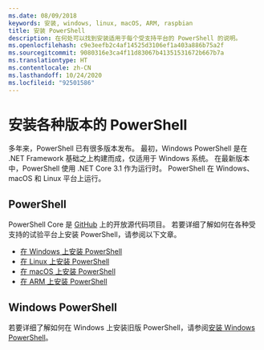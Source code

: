 ```yaml
---
ms.date: 08/09/2018
keywords: 安装, windows, linux, macOS, ARM, raspbian
title: 安装 PowerShell
description: 在何处可以找到安装适用于每个受支持平台的 PowerShell 的说明。
ms.openlocfilehash: c9e3eefb2c4af14525d3106ef1a403a886b75a2f
ms.sourcegitcommit: 9080316e3ca4f11d83067b41351531672b667b7a
ms.translationtype: HT
ms.contentlocale: zh-CN
ms.lasthandoff: 10/24/2020
ms.locfileid: "92501586"
---
```

# <a name="installing-various-versions-of-powershell"></a>安装各种版本的 PowerShell

多年来，PowerShell 已有很多版本发布。 最初，Windows PowerShell 是在 .NET Framework 基础之上构建而成，仅适用于 Windows 系统。 在最新版本中，PowerShell 使用 .NET Core 3.1 作为运行时。 PowerShell 在 Windows、macOS 和 Linux 平台上运行。

## <a name="powershell"></a>PowerShell

PowerShell Core 是 [GitHub](https://github.com/powershell/powershell) 上的开放源代码项目。 若要详细了解如何在各种受支持的试验平台上安装 PowerShell，请参阅以下文章。

- [在 Windows 上安装 PowerShell](Installing-PowerShell-Core-on-Windows.md)
- [在 Linux 上安装 PowerShell](Installing-PowerShell-Core-on-Linux.md)
- [在 macOS 上安装 PowerShell](Installing-PowerShell-Core-on-macOS.md)
- [在 ARM 上安装 PowerShell](PowerShell-Core-on-ARM.md)

## <a name="windows-powershell"></a>Windows PowerShell

若要详细了解如何在 Windows 上安装旧版 PowerShell，请参阅[安装 Windows PowerShell](../windows-powershell/install/installing-windows-powershell.md)。

